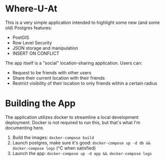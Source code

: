 # Where-U-At

This is a very simple application intended to highlight some new (and some old) Postgres features:

* PostGIS
* Row Level Security
* JSON storage and manipulation
* INSERT ON CONFLICT

The app itself is a "social" location-sharing application. Users can:

* Request to be friends with other users
* Share their current location with their friends
* Restrict visibility of their location to only friends within a certain radius

# Building the App

The application utilizes docker to streamline a local development deployment. Docker is not required to run this,
but that's what I'm documenting here.

1. Build the images: `docker-compose build`
2. Launch postgres, make sure it's good: `docker-compose up -d db && docker-compose logs` (^C when satisfied)
3. Launch the app: `docker-compose up -d app && docker-compose logs`
